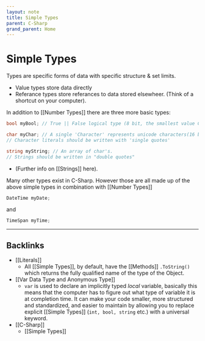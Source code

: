 ```yaml
---
layout: note
title: Simple Types
parent: C-Sharp
grand_parent: Home
---
```


# Simple Types

Types are specific forms of data with specific structure & set limits.

- Value types store data directly
- Referance types store referances to data stored elsewheer. (Think of a shortcut on your computer).

In addition to [[Number Types]] there are three more basic types:

```cs
bool myBool; // True || False logical type (8 bit, the smallest value C-Sharp will allow you to store)

char myChar; // A single 'Character' represents unicode characters(16 bit, 65,535 possible characters stored)
// Character literals should be written with 'single quotes'

string myString; // An array of char's.
// Strings should be written in "double quotes"
```

- (Further info on [[Strings]] here).

Many other types exist in C-Sharp. However those are all made up of the above simple types in combination with [[Number Types]]

```cs
DateTime myDate;
```

and

```cs
TimeSpan myTime;
```

---

## Backlinks
* [[Literals]]
	* All [[Simple Types]], by default, have the [[Methods]] `.ToString()` which returns the fully qualified name of the type of the Object.
* [[Var Data Type and Anonymous Type]]
	* `var` is used to declare an implicitly typed *local* variable, basically this means that the computer has to figure out what type of variable it is at completion time. It can make your code smaller, more structured and standardized, and easier to maintain by allowing you to replace explicit [[Simple Types]] (`int, bool, string` etc.) with a universal keyword.
* [[C-Sharp]]
	* [[Simple Types]]

